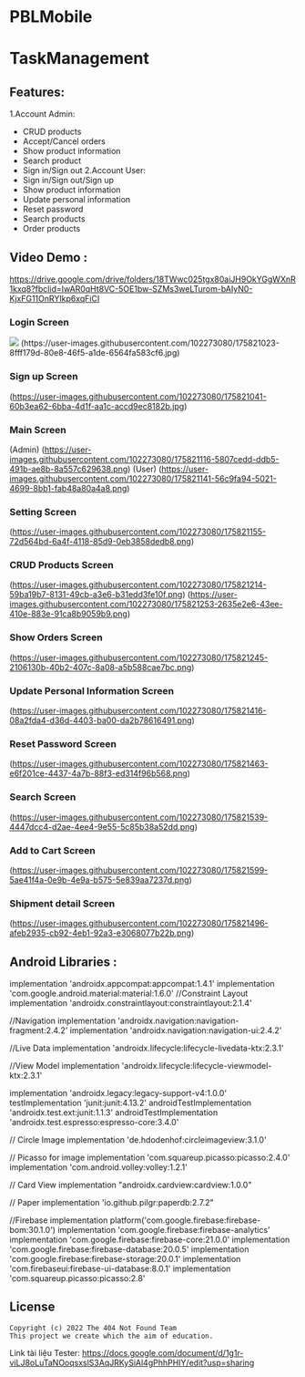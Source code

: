 # PBLMobile
# TaskManagement
## Features:
1.Account Admin:
- CRUD products
-  Accept/Cancel orders
-  Show product information
-  Search product
-  Sign in/Sign out
2.Account User:
-  Sign in/Sign out/Sign up
-  Show product information
-  Update personal information
-  Reset password
-  Search products
-  Order products
## Video Demo :
https://drive.google.com/drive/folders/18TWwc025tgx80aiJH9OkYGgWXnR1kxq8?fbclid=IwAR0qHt8VC-5OE1bw-SZMs3weLTurom-bAIyN0-KjxFG11OnRYIkp6xqFiCI

### Login Screen
<img src="(https://user-images.githubusercontent.com/102273080/175821083-e0b30062-0222-471e-994a-15728fe829fe.jpg)"/>
(https://user-images.githubusercontent.com/102273080/175821023-8fff179d-80e8-46f5-a1de-6564fa583cf6.jpg)

### Sign up Screen
(https://user-images.githubusercontent.com/102273080/175821041-60b3ea62-6bba-4d1f-aa1c-accd9ec8182b.jpg)

### Main Screen
(Admin)
(https://user-images.githubusercontent.com/102273080/175821116-5807cedd-ddb5-491b-ae8b-8a557c629638.png)
(User)
(https://user-images.githubusercontent.com/102273080/175821141-56c9fa94-5021-4699-8bb1-fab48a80a4a8.png)

### Setting Screen
(https://user-images.githubusercontent.com/102273080/175821155-72d564bd-6a4f-4118-85d9-0eb3858dedb8.png)

### CRUD Products Screen
(https://user-images.githubusercontent.com/102273080/175821214-59ba19b7-8131-49cb-a3e6-b31edd3fe10f.png)
(https://user-images.githubusercontent.com/102273080/175821253-2635e2e6-43ee-410e-883e-91ca8b9059b9.png)

### Show Orders Screen
(https://user-images.githubusercontent.com/102273080/175821245-2106130b-40b2-407c-8a08-a5b588cae7bc.png)

### Update Personal Information Screen
(https://user-images.githubusercontent.com/102273080/175821416-08a2fda4-d36d-4403-ba00-da2b78616491.png)

### Reset Password Screen
(https://user-images.githubusercontent.com/102273080/175821463-e6f201ce-4437-4a7b-88f3-ed314f96b568.png)

### Search Screen
(https://user-images.githubusercontent.com/102273080/175821539-4447dcc4-d2ae-4ee4-9e55-5c85b38a52dd.png)

### Add to Cart Screen
(https://user-images.githubusercontent.com/102273080/175821599-5ae41f4a-0e9b-4e9a-b575-5e839aa7237d.png)

### Shipment detail Screen
(https://user-images.githubusercontent.com/102273080/175821496-afeb2935-cb92-4eb1-92a3-e3068077b22b.png)

## Android Libraries : 
implementation 'androidx.appcompat:appcompat:1.4.1'
implementation 'com.google.android.material:material:1.6.0'
//Constraint Layout
implementation 'androidx.constraintlayout:constraintlayout:2.1.4'

//Navigation
implementation 'androidx.navigation:navigation-fragment:2.4.2'
implementation 'androidx.navigation:navigation-ui:2.4.2'

//Live Data
implementation 'androidx.lifecycle:lifecycle-livedata-ktx:2.3.1'

//View Model
implementation 'androidx.lifecycle:lifecycle-viewmodel-ktx:2.3.1'

implementation 'androidx.legacy:legacy-support-v4:1.0.0'
testImplementation 'junit:junit:4.13.2'
androidTestImplementation 'androidx.test.ext:junit:1.1.3'
androidTestImplementation 'androidx.test.espresso:espresso-core:3.4.0'

// Circle Image
implementation 'de.hdodenhof:circleimageview:3.1.0'

// Picasso for image
implementation 'com.squareup.picasso:picasso:2.4.0'
implementation 'com.android.volley:volley:1.2.1'

// Card View
implementation "androidx.cardview:cardview:1.0.0"

// Paper
implementation 'io.github.pilgr:paperdb:2.7.2"

//Firebase
implementation platform('com.google.firebase:firebase-bom:30.1.0')
implementation 'com.google.firebase:firebase-analytics'
implementation 'com.google.firebase:firebase-core:21.0.0'
implementation 'com.google.firebase:firebase-database:20.0.5'
implementation 'com.google.firebase:firebase-storage:20.0.1'
implementation 'com.firebaseui:firebase-ui-database:8.0.1'
implementation 'com.squareup.picasso:picasso:2.8'
 ## License
    Copyright (c) 2022 The 404 Not Found Team
    This project we create which the aim of education.
Link tài liệu Tester: https://docs.google.com/document/d/1g1r-viLJ8oLuTaNOoqsxslS3AqJRKySiAl4gPhhPHIY/edit?usp=sharing
